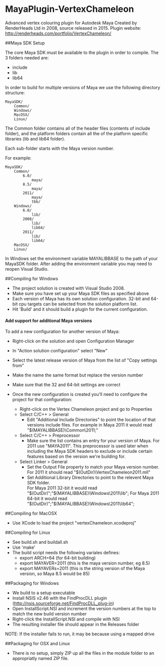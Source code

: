 # MayaPlugin-VertexChameleon
Advanced vertex colouring plugin for Autodesk Maya
Created by RenderHeads Ltd in 2008, source released in 2015.
Plugin website: http://renderheads.com/portfolio/VertexChameleon/

##Maya SDK Setup

The core Maya SDK must be available to the plugin in order to compile.  The 3 folders needed are:
 + include
 + lib
 + lib64

In order to build for multiple versions of Maya we use the following directory structure:

	MayaSDK/
		Common/
		Windows/
		MacOSX/
		Linux/

The Common folder contains all of the header files (contents of include folder), and the platform folders contain all the of the platform specific libraries (lib and lib64 folder).

Each sub-folder starts with the Maya version number.

For example:

	MayaSDK/
		Common/
			6.0/
				maya/
			8.5/
				maya/
			2011/
				maya/
				tbb/
		Windows/
			6.0/
				lib/
			2008/
				lib/
				lib64/
			2011/
				lib/
				lib64/
		MacOSX/
		Linux/

In Windows set the environment variable MAYALIBBASE to the path of your MayaSDK folder.  After adding the environment variable you may need to reopen Visual Studio.

##Compiling for Windows

+ The project solution is created with Visual Studio 2008.
+ Make sure you have set up your Maya SDK files as specified above
+ Each version of Maya has its own solution configuration. 32-bit and 64-bit cpu targets can be selected from the solution platform list.
+ Hit 'Build' and it should build a plugin for the current configuration.

#### Add support for additional Maya versions
To add a new configuration for another version of Maya:
+ Right-click on the solution and open Configuration Manager
+ In "Action solution configuration" select "New"
+ Select the latest release version of Maya from the list of "Copy settings from"
+ Make the name the same format but replace the version number
+ Make sure that the 32 and 64-bit settings are correct

+ Once the new configuration is created you'll need to configure the project for that configuration:
	+ Right-click on the Vertex Chameleon project and go to Properties
	+ Select C/C++ > General
		+ Edit "Additional Include Directories" to point the location of that versions include files.  For example in Maya 2011 it would read "$(MAYALIBBASE)\Common\2011;"
	+ Select C/C++ > Preprocessor
		+ Make sure the list contains an entry for your version of Maya.  For 2011 use "MAYA2011".  This preprocessor is used later when including the Maya SDK headers to exclude or include certain features based on the version we're building for.
	+ Select Linker > General 
		+ Set the Output File property to match your Maya version number.  For 2011 it should read "$(OutDir)\VertexChameleon2011.mll"
		+ Set Additional Library Directories to point to the relevent Maya SDK folder.  
			For Maya 2011 32-bit it would read "$(OutDir)";"$(MAYALIBBASE)\Windows\2011\lib";
			For Maya 2011 64-bit it would read "$(OutDir)";"$(MAYALIBBASE)\Windows\2011\lib64";

##Compiling for MacOSX

+ Use XCode to load the project "vertexChameleon.xcodeproj"

##Compiling for Linux

+ See build.sh and buildall.sh
+ Use 'make'
+ The build script needs the following variales defines:
	+ export ARCH=64		(for 64-bit building)
	+ export MAYAVER=2011		(this is the maya version number, eg 8.5)
	+ export MAYAVERs=2011		(this is the string version of the Maya version, so Maya 8.5 would be 85)

##Packaging for Windows

+ We build to a setup executable
+ Install NSIS v2.46 with the FindProcDLL plugin (http://nsis.sourceforge.net/FindProcDLL_plug-in)
+ Open InstallScript.NSI and increment the version numbers at the top to match the new build version number
+ Right-click the InstallScript.NSI and compile with NSI
+ The resulting installer file should appear in the Releases folder

NOTE: If the installer fails to run, it may be because using a mapped drive

##Packaging for OSX and Linux

+ There is no setup, simply ZIP up all the files in the module folder to an appropriatly named ZIP file.
